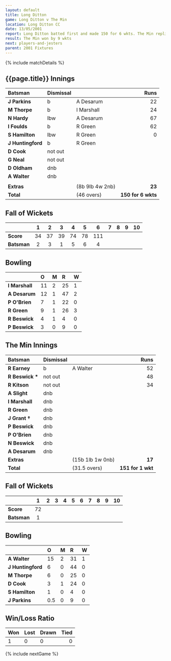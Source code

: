```yaml
---
layout: default
title: Long Ditton
game: Long Ditton v The Min
location: Long Ditton CC
date: 13/05/2001
report: Long Ditton batted first and made 150 for 6 wkts. The Min replied with 151 for 1 wkt
result: The Min won by 9 wkts
next: players-and-jesters
parent: 2001 Fixtures
---
```


{% include matchDetails %}


## {{page.title}} Innings

| Batsman | Dismissal |  | Runs |
|:---|:---|---|---:|
| **J Parkins** | b | A Desarum | 22 |
| **M Thorpe** | b | I Marshall | 24 |
| **N Hardy** | lbw | A Desarum | 67 |
| **I Foulds** | b | R Green | 62 |
| **S Hamilton** | lbw | R Green | 0 |
| **J Huntingford** | b | R Green |  |
| **D Cook** | not out |  |  |
| **G Neal** | not out |  |  |
| **D Oldham** | dnb |  |  |
| **A Walter** | dnb |  |  |
|  |  |  |  |
| **Extras** | | (8b 9lb 4w 2nb) | **23** |
| **Total** | | (46 overs) | **150 for 6 wkts** |

## Fall of Wickets

| | 1 | 2 | 3 | 4 | 5 | 6 | 7 | 8 | 9 | 10 |
|---|:---:|:---:|:---:|:---:|:---:|:---:|:---:|:---:|:---:|:---:|
| **Score** | 34 | 37 | 39 | 74 | 78 | 111 |  |  |  |  |
| **Batsman** | 2 | 3 | 1 | 5 | 6 | 4 |  |  |  |  |

## Bowling

| | O | M | R | W |
|---|:---|:---|:---|:---|
| **I Marshall** | 11 | 2 | 25 | 1 |
| **A Desarum** | 12 | 1 | 47 | 2 |
| **P O'Brien** | 7 | 1 | 22 | 0 |
| **R Green** | 9 | 1 | 26 | 3 |
| **R Beswick** | 4 | 1 | 4 | 0 |
| **P Beswick** | 3 | 0 | 9 | 0 |

## The Min Innings

| Batsman | Dismissal |  | Runs |
|:---|:---|---|---:|
| **R Earney** | b | A Walter | 52 |
| **R Beswick &#42;** | not out |  | 48 |
| **R Kitson** | not out |  | 34 |
| **A Slight** | dnb |  |  |
| **I Marshall** | dnb |  |  |
| **R Green** | dnb |  |  |
| **J Grant &#8224;** | dnb |  |  |
| **P Beswick** | dnb |  |  |
| **P O'Brien** | dnb |  |  |
| **N Beswick** | dnb |  |  |
| **A Desarum** | dnb |  |  |
| **Extras** | | (15b 1lb 1w 0nb) | **17** |
| **Total** | | (31.5 overs) | **151 for 1 wkt** |

## Fall of Wickets

| | 1 | 2 | 3 | 4 | 5 | 6 | 7 | 8 | 9 | 10 |
|---|:---:|:---:|:---:|:---:|:---:|:---:|:---:|:---:|:---:|:---:|
| **Score** | 72 |  |  |  |  |  |  |  |  |  |
| **Batsman** | 1 |  |  |  |  |  |  |  |  |  |

## Bowling

| | O | M | R | W |
|---|:---|:---|:---|:---|
| **A Walter** | 15 | 2 | 31 | 1 |
| **J Huntingford** | 6 | 0 | 44 | 0 |
| **M Thorpe** | 6 | 0 | 25 | 0 |
| **D Cook** | 3 | 1 | 24 | 0 |
| **S Hamilton** | 1 | 0 | 4 | 0 |
| **J Parkins** | 0.5 | 0 | 9 | 0 |

## Win/Loss Ratio

| Won | Lost | Drawn | Tied |
|:---|:---|:---|---:|
| 1 | 0 | 0 | 0 |

{% include nextGame %}
